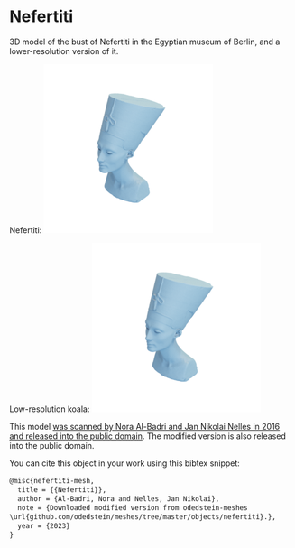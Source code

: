 # Nefertiti

3D model of the bust of Nefertiti in the Egyptian museum of Berlin, and a lower-resolution version of it.

Nefertiti:
![nefertiti](nefertiti.png)

Low-resolution koala:
![nefertiti-lowres](nefertiti-lowres.png)

This model [was scanned by Nora Al-Badri and Jan Nikolai Nelles in 2016 and released into the public domain](https://hyperallergic.com/274635/artists-covertly-scan-bust-of-nefertiti-and-release-the-data-for-free-online/).
The modified version is also released into the public domain.

You can cite this object in your work using this bibtex snippet:
```
@misc{nefertiti-mesh,
  title = {{Nefertiti}},
  author = {Al-Badri, Nora and Nelles, Jan Nikolai},
  note = {Downloaded modified version from odedstein-meshes \url{github.com/odedstein/meshes/tree/master/objects/nefertiti}.},
  year = {2023}
}
```
